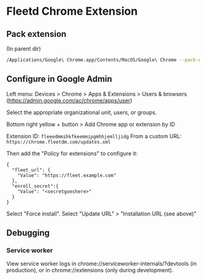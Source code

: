 # Fleetd Chrome Extension

## Pack extension

(In parent dir)

``` sh
/Applications/Google\ Chrome.app/Contents/MacOS/Google\ Chrome --pack-extension=./fleetd-chrome --pack-extension-key=$HOME/chrome.pem
```

## Configure in Google Admin

Left menu: Devices > Chrome > Apps & Extensions > Users & browsers (https://admin.google.com/ac/chrome/apps/user)

Select the appropriate organizational unit, users, or groups.

Bottom right yellow + button > Add Chrome app or extension by ID

Extension ID: `fleeedmmihkfkeemmipgmhhjemlljidg`
From a custom URL: `https://chrome.fleetdm.com/updates.xml`

Then add the "Policy for extensions" to configure it:

```
{
  "fleet_url": {
    "Value": "https://fleet.example.com"
  },
  "enroll_secret":{
    "Value": "<secretgoeshere>"
  }
}
```

Select "Force install". Select "Update URL" > "Installation URL (see above)"


## Debugging

### Service worker

View service worker logs in chrome://serviceworker-internals/?devtools (in production), or in chrome://extensions (only during development).
